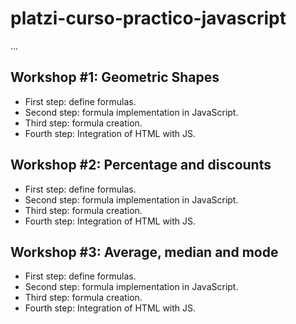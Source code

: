 # platzi-curso-practico-javascript

...

## Workshop #1: Geometric Shapes 

- First step: define formulas.
- Second step: formula implementation in JavaScript.
- Third step: formula creation.
- Fourth step: Integration of HTML with JS.

## Workshop #2: Percentage and discounts

- First step: define formulas.
- Second step: formula implementation in JavaScript.
- Third step: formula creation.
- Fourth step: Integration of HTML with JS.

## Workshop #3: Average, median and mode

- First step: define formulas.
- Second step: formula implementation in JavaScript.
- Third step: formula creation.
- Fourth step: Integration of HTML with JS.
